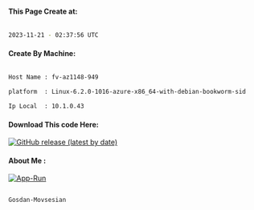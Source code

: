 
   
#### This Page Create at:

```bash

2023-11-21 - 02:37:56 UTC

```

#### Create By Machine:

```bash

Host Name : fv-az1148-949

platform  : Linux-6.2.0-1016-azure-x86_64-with-debian-bookworm-sid

Ip Local  : 10.1.0.43

```
#### Download This code Here:

[![GitHub release (latest by date)](https://img.shields.io/github/v/release/Gosdan-Movsesian/Gosdan?style=for-the-badge&label=Download)](https://github.com/Gosdan-Movsesian/Gosdan/releases) 

</p> 

#### About Me :

[![App-Run](https://github.com/Gosdan-Movsesian/Gosdan/actions/workflows/App-Run.yml/badge.svg)](https://github.com/Gosdan-Movsesian/Gosdan/actions/workflows/App-Run.yml)

```bash

Gosdan-Movsesian

```

